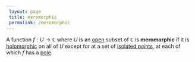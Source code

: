```yaml
---
 layout: page
 title: meromorphic
 permalink: /meromorphic
---
```

A function $f:U\to\mathbb C$ where $U$ is an [open](https://defsmath.github.io/DefsMath/open) subset of $\mathbb C$ is **meromorphic** if it is [holomorphic](https://defsmath.github.io/DefsMath/holomorphic) on all of $U$ except for at a set of [isolated points](https://defsmath.github.io/DefsMath/isolated_point), at each of which $f$ has a [pole](https://defsmath.github.io/DefsMath/pole).